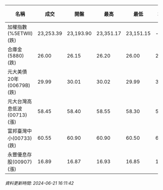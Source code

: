 | 名稱 | 成交 | 開盤 | 最高 | 最低 | 均價 | 成交金額(億) | 昨收 | 漲跌幅 | 漲跌 | 總量 | 昨量 | 振幅 |
| -------- | -------- | -------- | -------- |-------- | -------- | -------- |-------- |-------- |-------- | -------- | -------- |-------- |
|加權指數(%5ETWII) (跌)|23,253.39|23,193.90|23,351.17|23,151.15|-|6,281.28|23,406.10|0.65%|152.71|12,326,117|0|0.85%|
|合庫金(5880) (跌)|26.00|26.15|26.20|26.00|26.04|5.41|26.15|0.57%|0.15|20,780|8,093|0.76%|
|元大美債20年(00679B) (跌)|29.99|30.01|30.02|29.99|30.01|11.25|30.12|0.43%|0.13|37,480|46,094|0.10%|
|元大台灣高息低波(00713) (漲)|58.45|58.40|58.55|58.30|58.40|6.96|58.40|0.09%|0.05|11,911|14,753|0.43%|
|富邦臺灣中小(00733) (跌)|60.55|60.90|60.90|60.50|60.65|0.814|61.05|0.82%|0.50|1,342|1,805|0.66%|
|永豐優息存股(00907) (漲)|16.89|16.87|16.93|16.85|16.89|0.876|16.85|0.24%|0.04|5,189|6,714|0.47%|
###### 資料更新時間: 2024-06-21 16:11:42